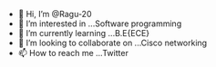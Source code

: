 - 👋 Hi, I’m @Ragu-20
- 👀 I’m interested in ...Software programming
- 🌱 I’m currently learning ...B.E{ECE}
- 💞️ I’m looking to collaborate on ...Cisco networking
- 📫 How to reach me ...Twitter

<!---
Ragu-20/Ragu-20 is a ✨ special ✨ repository because its `README.md` (this file) appears on your GitHub profile.
You can click the Preview link to take a look at your changes.
--->
